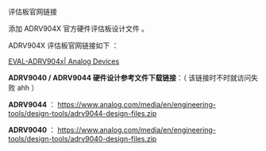 

评估板官网链接 

添加 ADRV904X 官方硬件评估板设计文件 。

ADRV904X 评估板官网链接如下 ：

[EVAL-ADRV904x| Analog Devices](https://www.analog.com/en/design-center/evaluation-hardware-and-software/evaluation-boards-kits/EVAL-ADRV904x.html)



**ADRV9040 / ADRV9044 硬件设计参考文件下载链接**：（ 该链接时不时就访问失败 ahh ） 

**ADRV9044** ： https://www.analog.com/media/en/engineering-tools/design-tools/adrv9044-design-files.zip

**ADRV9040** ： https://www.analog.com/media/en/engineering-tools/design-tools/adrv9040-design-files.zip

